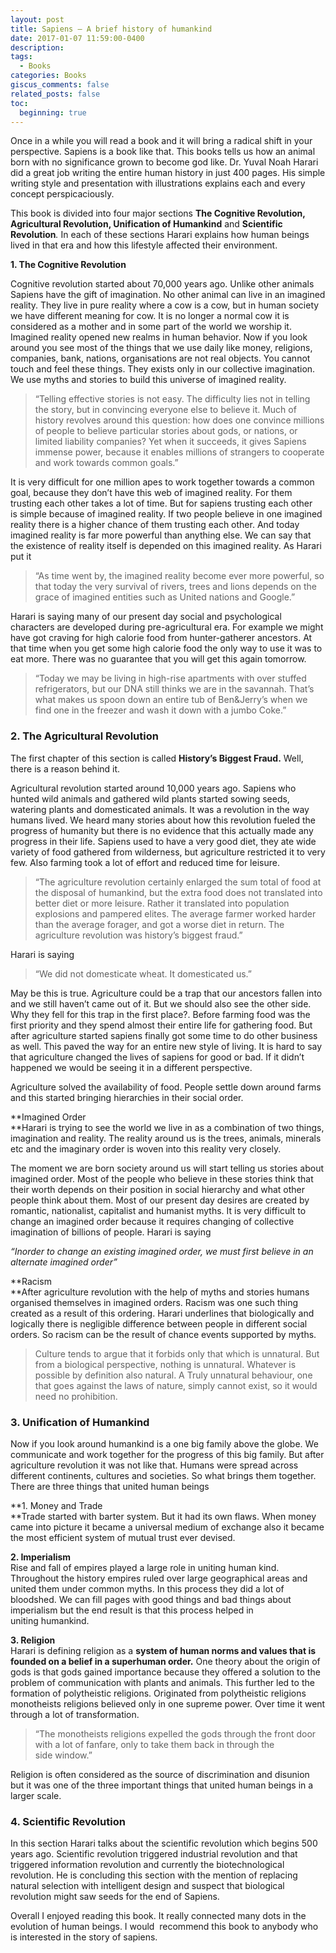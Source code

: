 ```yaml
---
layout: post
title: Sapiens – A brief history of humankind
date: 2017-01-07 11:59:00-0400
description: 
tags:
  - Books
categories: Books
giscus_comments: false
related_posts: false
toc:
  beginning: true
---
```

Once in a while you will read a book and it will bring a radical shift in your perspective. Sapiens is a book like that. This books tells us how an animal born with no significance grown to become god like. Dr. Yuval Noah Harari did a great job writing the entire human history in just 400 pages. His simple writing style and presentation with illustrations explains each and every concept perspicaciously.

This book is divided into four major sections **The Cognitive Revolution, Agricultural Revolution, Unification of Humankind** and **Scientific Revolution**_._ In each of these sections Harari explains how human beings lived in that era and how this lifestyle affected their environment.

**1. The Cognitive Revolution**

Cognitive revolution started about 70,000 years ago. Unlike other animals Sapiens have the gift of imagination. No other animal can live in an imagined reality. They live in pure reality where a cow is a cow, but in human society we have different meaning for cow. It is no longer a normal cow it is considered as a mother and in some part of the world we worship it. Imagined reality opened new realms in human behavior. Now if you look around you see most of the things that we use daily like money, religions, companies, bank, nations, organisations are not real objects. You cannot touch and feel these things. They exists only in our collective imagination. We use myths and stories to build this universe of imagined reality.

> “Telling effective stories is not easy. The difficulty lies not in telling the story, but in convincing everyone else to believe it. Much of history revolves around this question: how does one convince millions of people to believe particular stories about gods, or nations, or limited liability companies? Yet when it succeeds, it gives Sapiens immense power, because it enables millions of strangers to cooperate and work towards common goals.”

It is very difficult for one million apes to work together towards a common goal, because they don’t have this web of imagined reality. For them trusting each other takes a lot of time. But for sapiens trusting each other is simple because of imagined reality. If two people believe in one imagined reality there is a higher chance of them trusting each other. And today imagined reality is far more powerful than anything else. We can say that the existence of reality itself is depended on this imagined reality. As Harari put it

> “As time went by, the imagined reality become ever more powerful, so that today the very survival of rivers, trees and lions depends on the grace of imagined entities such as United nations and Google.”

Harari is saying many of our present day social and psychological characters are developed during pre-agricultural era. For example we might have got craving for high calorie food from hunter-gatherer ancestors. At that time when you get some high calorie food the only way to use it was to eat more. There was no guarantee that you will get this again tomorrow.

> “Today we may be living in high-rise apartments with over stuffed refrigerators, but our DNA still thinks we are in the savannah. That’s what makes us spoon down an entire tub of Ben&Jerry’s when we find one in the freezer and wash it down with a jumbo Coke.”

### **2. The Agricultural Revolution**

The first chapter of this section is called **History’s Biggest Fraud.** Well, there is a reason behind it.

Agricultural revolution started around 10,000 years ago. Sapiens who hunted wild animals and gathered wild plants started sowing seeds, watering plants and domesticated animals. It was a revolution in the way humans lived. We heard many stories about how this revolution fueled the progress of humanity but there is no evidence that this actually made any progress in their life. Sapiens used to have a very good diet, they ate wide variety of food gathered from wilderness, but agriculture restricted it to very few. Also farming took a lot of effort and reduced time for leisure.

> “The agriculture revolution certainly enlarged the sum total of food at the disposal of humankind, but the extra food does not translated into better diet or more leisure. Rather it translated into population explosions and pampered elites. The average farmer worked harder than the average forager, and got a worse diet in return. The agriculture revolution was history’s biggest fraud.”

Harari is saying

> “We did not domesticate wheat. It domesticated us.”

May be this is true. Agriculture could be a trap that our ancestors fallen into and we still haven’t came out of it. But we should also see the other side. Why they fell for this trap in the first place?. Before farming food was the first priority and they spend almost their entire life for gathering food. But after agriculture started sapiens finally got some time to do other business as well. This paved the way for an entire new style of living. It is hard to say that agriculture changed the lives of sapiens for good or bad. If it didn’t happened we would be seeing it in a different perspective.

Agriculture solved the availability of food. People settle down around farms and this started bringing hierarchies in their social order.

**Imagined Order  
**Harari is trying to see the world we live in as a combination of two things, imagination and reality. The reality around us is the trees, animals, minerals etc and the imaginary order is woven into this reality very closely.

The moment we are born society around us will start telling us stories about imagined order. Most of the people who believe in these stories think that their worth depends on their position in social hierarchy and what other people think about them. Most of our present day desires are created by romantic, nationalist, capitalist and humanist myths. It is very difficult to change an imagined order because it requires changing of collective imagination of billions of people. Harari is saying

_“Inorder to change an existing imagined order, we must first believe in an alternate imagined order”_

**Racism  
**After agriculture revolution with the help of myths and stories humans organised themselves in imagined orders. Racism was one such thing created as a result of this ordering. Harari underlines that biologically and logically there is negligible difference between people in different social orders. So racism can be the result of chance events supported by myths.

> Culture tends to argue that it forbids only that which is unnatural. But from a biological perspective, nothing is unnatural. Whatever is possible by definition also natural. A Truly unnatural behaviour, one that goes against the laws of nature, simply cannot exist, so it would need no prohibition.

### **3. Unification of Humankind**

Now if you look around humankind is a one big family above the globe. We communicate and work together for the progress of this big family. But after agriculture revolution it was not like that. Humans were spread across different continents, cultures and societies. So what brings them together. There are three things that united human beings

**1. Money and Trade  
**Trade started with barter system. But it had its own flaws. When money came into picture it became a universal medium of exchange also it became the most efficient system of mutual trust ever devised.

**2. Imperialism**  
Rise and fall of empires played a large role in uniting human kind. Throughout the history empires ruled over large geographical areas and united them under common myths. In this process they did a lot of bloodshed. We can fill pages with good things and bad things about imperialism but the end result is that this process helped in uniting humankind.

**3. Religion**  
Harari is defining religion as a **system of human norms and values that is founded on a belief in a superhuman order.** One theory about the origin of gods is that gods gained importance because they offered a solution to the problem of communication with plants and animals. This further led to the formation of polytheistic religions. Originated from polytheistic religions monotheists religions believed only in one supreme power. Over time it went through a lot of transformation.

> “The monotheists religions expelled the gods through the front door with a lot of fanfare, only to take them back in through the side window.”

Religion is often considered as the source of discrimination and disunion but it was one of the three important things that united human beings in a larger scale.

### **4. Scientific Revolution**

In this section Harari talks about the scientific revolution which begins 500 years ago. Scientific revolution triggered industrial revolution and that triggered information revolution and currently the biotechnological revolution. He is concluding this section with the mention of replacing natural selection with intelligent design and suspect that biological revolution might saw seeds for the end of Sapiens.

Overall I enjoyed reading this book. It really connected many dots in the evolution of human beings. I would  recommend this book to anybody who is interested in the story of sapiens.